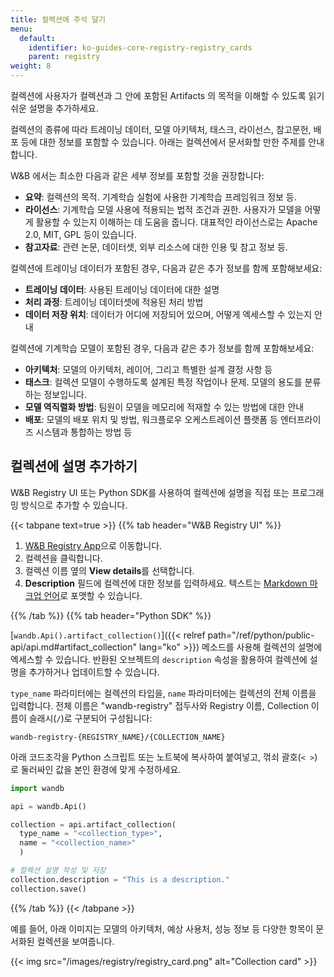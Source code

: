 ```yaml
---
title: 컬렉션에 주석 달기
menu:
  default:
    identifier: ko-guides-core-registry-registry_cards
    parent: registry
weight: 8
---
```


컬렉션에 사용자가 컬렉션과 그 안에 포함된 Artifacts 의 목적을 이해할 수 있도록 읽기 쉬운 설명을 추가하세요.

컬렉션의 종류에 따라 트레이닝 데이터, 모델 아키텍처, 태스크, 라이선스, 참고문헌, 배포 등에 대한 정보를 포함할 수 있습니다. 아래는 컬렉션에서 문서화할 만한 주제를 안내합니다.

W&B 에서는 최소한 다음과 같은 세부 정보를 포함할 것을 권장합니다:
* **요약**: 컬렉션의 목적. 기계학습 실험에 사용한 기계학습 프레임워크 정보 등.
* **라이선스**: 기계학습 모델 사용에 적용되는 법적 조건과 권한. 사용자가 모델을 어떻게 활용할 수 있는지 이해하는 데 도움을 줍니다. 대표적인 라이선스로는 Apache 2.0, MIT, GPL 등이 있습니다.
* **참고자료**: 관련 논문, 데이터셋, 외부 리소스에 대한 인용 및 참고 정보 등.

컬렉션에 트레이닝 데이터가 포함된 경우, 다음과 같은 추가 정보를 함께 포함해보세요:
* **트레이닝 데이터**: 사용된 트레이닝 데이터에 대한 설명
* **처리 과정**: 트레이닝 데이터셋에 적용된 처리 방법
* **데이터 저장 위치**: 데이터가 어디에 저장되어 있으며, 어떻게 엑세스할 수 있는지 안내

컬렉션에 기계학습 모델이 포함된 경우, 다음과 같은 추가 정보를 함께 포함해보세요:
* **아키텍처**: 모델의 아키텍처, 레이어, 그리고 특별한 설계 결정 사항 등
* **태스크**: 컬렉션 모델이 수행하도록 설계된 특정 작업이나 문제. 모델의 용도를 분류하는 정보입니다.
* **모델 역직렬화 방법**: 팀원이 모델을 메모리에 적재할 수 있는 방법에 대한 안내
* **배포**: 모델의 배포 위치 및 방법, 워크플로우 오케스트레이션 플랫폼 등 엔터프라이즈 시스템과 통합하는 방법 등

## 컬렉션에 설명 추가하기

W&B Registry UI 또는 Python SDK를 사용하여 컬렉션에 설명을 직접 또는 프로그래밍 방식으로 추가할 수 있습니다.

{{< tabpane text=true >}}
  {{% tab header="W&B Registry UI" %}}
1. [W&B Registry App](https://wandb.ai/registry/)으로 이동합니다.
2. 컬렉션을 클릭합니다.
3. 컬렉션 이름 옆의 **View details**를 선택합니다.
4. **Description** 필드에 컬렉션에 대한 정보를 입력하세요. 텍스트는 [Markdown 마크업 언어](https://www.markdownguide.org/)로 포맷할 수 있습니다.

  {{% /tab %}}
  {{% tab header="Python SDK" %}}

[`wandb.Api().artifact_collection()`]({{< relref path="/ref/python/public-api/api.md#artifact_collection" lang="ko" >}}) 메소드를 사용해 컬렉션의 설명에 엑세스할 수 있습니다. 반환된 오브젝트의 `description` 속성을 활용하여 컬렉션에 설명을 추가하거나 업데이트할 수 있습니다.

`type_name` 파라미터에는 컬렉션의 타입을, `name` 파라미터에는 컬렉션의 전체 이름을 입력합니다. 전체 이름은 "wandb-registry" 접두사와 Registry 이름, Collection 이름이 슬래시(`/`)로 구분되어 구성됩니다:

```text
wandb-registry-{REGISTRY_NAME}/{COLLECTION_NAME}
```

아래 코드조각을 Python 스크립트 또는 노트북에 복사하여 붙여넣고, 꺾쇠 괄호(`< >`)로 둘러싸인 값을 본인 환경에 맞게 수정하세요.

```python
import wandb

api = wandb.Api()

collection = api.artifact_collection(
  type_name = "<collection_type>", 
  name = "<collection_name>"
  )

# 컬렉션 설명 작성 및 저장
collection.description = "This is a description."
collection.save()  
```  
  {{% /tab %}}
{{< /tabpane >}}

예를 들어, 아래 이미지는 모델의 아키텍처, 예상 사용처, 성능 정보 등 다양한 항목이 문서화된 컬렉션을 보여줍니다.

{{< img src="/images/registry/registry_card.png" alt="Collection card" >}}